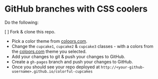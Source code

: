 # GitHub branches with CSS coolers

Do the following:

[ ] Fork & clone this repo.   
* Pick a color theme from [coloors.com](http://coloors.com).
* Change the `cupcake1`, `cupcake2` & `cupcake3` classes - with a colors from the [coloors.com](http://coloors.com) theme you selected.
* Add your changes to git & push your changes to GitHub.
* Create a `gh-pages` branch and push your changes to GitHub.
* Once you should see your repo deployed at `http://<your-github-username>.github.io/colorful-cupcakes`


